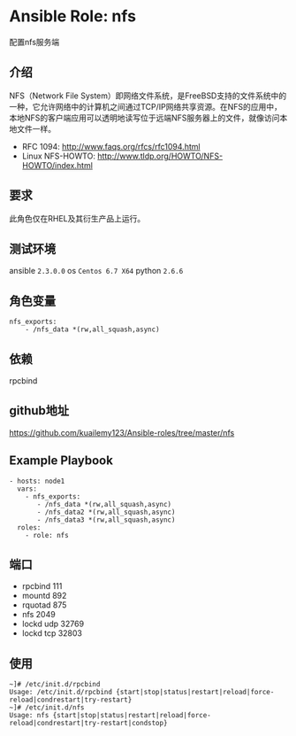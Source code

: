 # Ansible Role: nfs

配置nfs服务端

## 介绍
NFS（Network File System）即网络文件系统，是FreeBSD支持的文件系统中的一种，它允许网络中的计算机之间通过TCP/IP网络共享资源。在NFS的应用中，本地NFS的客户端应用可以透明地读写位于远端NFS服务器上的文件，就像访问本地文件一样。

- RFC 1094:  http://www.faqs.org/rfcs/rfc1094.html
- Linux NFS-HOWTO: http://www.tldp.org/HOWTO/NFS-HOWTO/index.html

## 要求

此角色仅在RHEL及其衍生产品上运行。

## 测试环境

ansible `2.3.0.0`
os `Centos 6.7 X64`
python `2.6.6`

## 角色变量
    nfs_exports: 
        - /nfs_data *(rw,all_squash,async)

## 依赖
rpcbind

## github地址
https://github.com/kuailemy123/Ansible-roles/tree/master/nfs

## Example Playbook

    - hosts: node1
      vars:
        - nfs_exports: 
           - /nfs_data *(rw,all_squash,async)
           - /nfs_data2 *(rw,all_squash,async)
           - /nfs_data3 *(rw,all_squash,async)
      roles:
        - role: nfs

## 端口

- rpcbind 111
- mountd 892
- rquotad 875
- nfs 2049
- lockd udp 32769
- lockd tcp 32803

## 使用

```
~]# /etc/init.d/rpcbind 
Usage: /etc/init.d/rpcbind {start|stop|status|restart|reload|force-reload|condrestart|try-restart}
~]# /etc/init.d/nfs
Usage: nfs {start|stop|status|restart|reload|force-reload|condrestart|try-restart|condstop}

```
